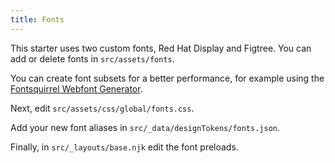 ```yaml
---
title: Fonts
---
```


This starter uses two custom fonts, Red Hat Display and Figtree. You can add or delete fonts in `src/assets/fonts`.

You can create font subsets for a better performance, for example using the [Fontsquirrel Webfont Generator](https://www.fontsquirrel.com/tools/webfont-generator).

Next, edit `src/assets/css/global/fonts.css`.

Add your new font aliases in `src/_data/designTokens/fonts.json`.

Finally, in `src/_layouts/base.njk` edit the font preloads.
